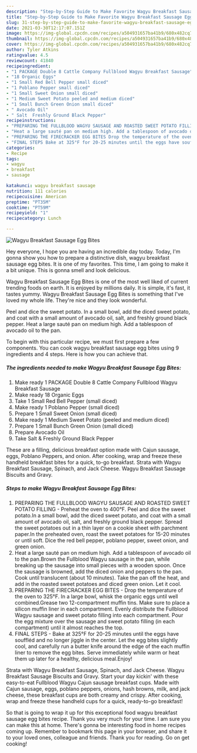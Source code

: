 ```yaml
---
description: "Step-by-Step Guide to Make Favorite Wagyu Breakfast Sausage Egg Bites"
title: "Step-by-Step Guide to Make Favorite Wagyu Breakfast Sausage Egg Bites"
slug: 31-step-by-step-guide-to-make-favorite-wagyu-breakfast-sausage-egg-bites
date: 2021-03-30T12:17:07.151Z
image: https://img-global.cpcdn.com/recipes/a504931657ba41b9/680x482cq70/wagyu-breakfast-sausage-egg-bites-recipe-main-photo.jpg
thumbnail: https://img-global.cpcdn.com/recipes/a504931657ba41b9/680x482cq70/wagyu-breakfast-sausage-egg-bites-recipe-main-photo.jpg
cover: https://img-global.cpcdn.com/recipes/a504931657ba41b9/680x482cq70/wagyu-breakfast-sausage-egg-bites-recipe-main-photo.jpg
author: Tyler Atkins
ratingvalue: 4.5
reviewcount: 41840
recipeingredient:
- "1 PACKAGE Double 8 Cattle Company Fullblood Wagyu Breakfast Sausage"
- "18 Organic Eggs"
- "1 Small Red Bell Pepper small diced"
- "1 Poblano Pepper small diced"
- "1 Small Sweet Onion small diced"
- "1 Medium Sweet Potato peeled and medium diced"
- "1 Small Bunch Green Onion small diced"
- " Avocado Oil"
- " Salt  Freshly Ground Black Pepper"
recipeinstructions:
- "PREPARING THE FULLBLOOD WAGYU SAUSAGE AND ROASTED SWEET POTATO FILLING Preheat the oven to 400°F. Peel and dice the sweet potato.In a small bowl, add the diced sweet potato, and coat with a small amount of avocado oil, salt, and freshly ground black pepper. Spread the sweet potatoes out in a thin layer on a cookie sheet with parchment paper.In the preheated oven, roast the sweet potatoes for 15-20 minutes or until soft. Dice the red bell pepper, poblano pepper, sweet onion, and green onion."
- "Heat a large sauté pan on medium high. Add a tablespoon of avocado oil to the pan.Brown the Fullblood Wagyu sausage in the pan, while breaking up the sausage into small pieces with a wooden spoon. Once the sausage is browned, add the diced onion and peppers to the pan. Cook until translucent (about 10 minutes). Take the pan off the heat, and add in the roasted sweet potatoes and diced green onion. Let it cool."
- "PREPARING THE FIRECRACKER EGG BITES Drop the temperature of the oven to 325°F. In a large bowl, whisk the organic eggs until well combined.Grease two 12-compartment muffin tins. Make sure to place a silicon muffin liner in each compartment. Evenly distribute the Fullblood Wagyu sausage and sweet potato filling into each compartment. Pour the egg mixture over the sausage and sweet potato filling (in each compartment) until it almost reaches the top."
- "FINAL STEPS Bake at 325°F for 20-25 minutes until the eggs have souffléd and no longer jiggle in the center. Let the egg bites slightly cool, and carefully run a butter knife around the edge of the each muffin liner to remove the egg bites. Serve immediately while warm or heat them up later for a healthy, delicious meal.Enjoy!"
categories:
- Recipe
tags:
- wagyu
- breakfast
- sausage

katakunci: wagyu breakfast sausage 
nutrition: 111 calories
recipecuisine: American
preptime: "PT35M"
cooktime: "PT59M"
recipeyield: "1"
recipecategory: Lunch

---
```



![Wagyu Breakfast Sausage Egg Bites](https://img-global.cpcdn.com/recipes/a504931657ba41b9/680x482cq70/wagyu-breakfast-sausage-egg-bites-recipe-main-photo.jpg)

Hey everyone, I hope you are having an incredible day today. Today, I'm gonna show you how to prepare a distinctive dish, wagyu breakfast sausage egg bites. It is one of my favorites. This time, I am going to make it a bit unique. This is gonna smell and look delicious.

Wagyu Breakfast Sausage Egg Bites is one of the most well liked of current trending foods on earth. It is enjoyed by millions daily. It is simple, it's fast, it tastes yummy. Wagyu Breakfast Sausage Egg Bites is something that I've loved my whole life. They're nice and they look wonderful.

Peel and dice the sweet potato. In a small bowl, add the diced sweet potato, and coat with a small amount of avocado oil, salt, and freshly ground black pepper. Heat a large sauté pan on medium high. Add a tablespoon of avocado oil to the pan.


To begin with this particular recipe, we must first prepare a few components. You can cook wagyu breakfast sausage egg bites using 9 ingredients and 4 steps. Here is how you can achieve that.

<!--inarticleads1-->

##### The ingredients needed to make Wagyu Breakfast Sausage Egg Bites:

1. Make ready 1 PACKAGE Double 8 Cattle Company Fullblood Wagyu Breakfast Sausage
1. Make ready 18 Organic Eggs
1. Take 1 Small Red Bell Pepper (small diced)
1. Make ready 1 Poblano Pepper (small diced)
1. Prepare 1 Small Sweet Onion (small diced)
1. Make ready 1 Medium Sweet Potato (peeled and medium diced)
1. Prepare 1 Small Bunch Green Onion (small diced)
1. Prepare  Avocado Oil
1. Take  Salt &amp; Freshly Ground Black Pepper


These are a filling, delicious breakfast option made with Cajun sausage, eggs, Poblano Peppers, and onion. After cooking, wrap and freeze these handheld breakfast bites for a quick, to-go breakfast. Strata with Wagyu Breakfast Sausage, Spinach, and Jack Cheese. Wagyu Breakfast Sausage Biscuits and Gravy. 

<!--inarticleads2-->

##### Steps to make Wagyu Breakfast Sausage Egg Bites:

1. PREPARING THE FULLBLOOD WAGYU SAUSAGE AND ROASTED SWEET POTATO FILLING - Preheat the oven to 400°F. Peel and dice the sweet potato.In a small bowl, add the diced sweet potato, and coat with a small amount of avocado oil, salt, and freshly ground black pepper. Spread the sweet potatoes out in a thin layer on a cookie sheet with parchment paper.In the preheated oven, roast the sweet potatoes for 15-20 minutes or until soft. Dice the red bell pepper, poblano pepper, sweet onion, and green onion.
1. Heat a large sauté pan on medium high. Add a tablespoon of avocado oil to the pan.Brown the Fullblood Wagyu sausage in the pan, while breaking up the sausage into small pieces with a wooden spoon. Once the sausage is browned, add the diced onion and peppers to the pan. Cook until translucent (about 10 minutes). Take the pan off the heat, and add in the roasted sweet potatoes and diced green onion. Let it cool.
1. PREPARING THE FIRECRACKER EGG BITES - Drop the temperature of the oven to 325°F. In a large bowl, whisk the organic eggs until well combined.Grease two 12-compartment muffin tins. Make sure to place a silicon muffin liner in each compartment. Evenly distribute the Fullblood Wagyu sausage and sweet potato filling into each compartment. Pour the egg mixture over the sausage and sweet potato filling (in each compartment) until it almost reaches the top.
1. FINAL STEPS - Bake at 325°F for 20-25 minutes until the eggs have souffléd and no longer jiggle in the center. Let the egg bites slightly cool, and carefully run a butter knife around the edge of the each muffin liner to remove the egg bites. Serve immediately while warm or heat them up later for a healthy, delicious meal.Enjoy!


Strata with Wagyu Breakfast Sausage, Spinach, and Jack Cheese. Wagyu Breakfast Sausage Biscuits and Gravy. Start your day kickin&#39; with these easy-to-eat Fullblood Wagyu Cajun sausage breakfast cups. Made with Cajun sausage, eggs, poblano peppers, onions, hash browns, milk, and jack cheese, these breakfast cups are both creamy and crispy. After cooking, wrap and freeze these handheld cups for a quick, ready-to-go breakfast! 

So that is going to wrap it up for this exceptional food wagyu breakfast sausage egg bites recipe. Thank you very much for your time. I am sure you can make this at home. There's gonna be interesting food in home recipes coming up. Remember to bookmark this page in your browser, and share it to your loved ones, colleague and friends. Thank you for reading. Go on get cooking!
